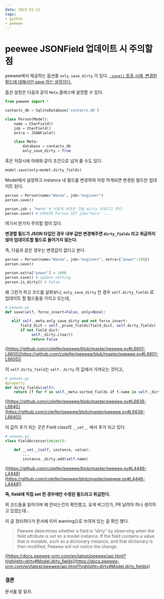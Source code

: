 ```yaml
---
date: 2022-01-12
tags:
- python
- peewee
---
```


# peewee JSONField 업데이트 시 주의할 점

peewee에서 제공하는 옵션중 `only_save_dirty` 가 있다. 
[`.save()` 호출 시에, 변경된 필드에 대해서만 save 하는 설정이다. ](http://docs.peewee-orm.com/en/latest/peewee/models.html?highlight=save#model-options-and-table-metadata)

옵션 설정은 다음과 같이 `Meta` 클래스에 설정할 수 있다. 
```python
from peewee import *

contacts_db = SqliteDatabase('contacts.db')

class Person(Model):
    name = CharField()
	job = CharField()
	extra = JSONField()

    class Meta:
        database = contacts_db
		only_save_dirty = True
```

혹은 저장시에 아래와 같이 조건으로 넘겨 줄 수도 있다. 
```python
model.save(only=model.dirty_fields)
```

Model에서 설정하고 instance 내 필드를 변경하여 저장 하게되면 변경된 필드만 업데이트 된다. 

```python
person = Person(name="Wanda", job="engineer")
person.save() 

person.job = "hero" # 이렇게 변경된 것을 dirty 되었다고 한다. 
person.save() # UPDATE Person SET job="hero" ... 
```

여기서 한가지 주의할 점이 있다. 

**변경할 필드가 JSON 타입인 경우 내부 값만 변경해주면 `dirty_fields` 라고 취급하지 않아 업데이트할 필드로 들어가지 않는다.**

즉, 다음과 같은 경우는 변경값이 없다고 본다. 
```python
person = Person(name="Wanda", job="engineer", extra={"power":100})
person.save() 

person.extra["power"] = 1000 
person.save() # update nothing 
person.is_dirty() # False
```

왜 그런가 하고 코드를 살펴보니, `only_save_dirty` 인 경우 `self.dirty_fields` 로 업데이트 할 필드들을 가지고 오는데, 
```python
# peewee.py
def save(self, force_insert=False, only=None):
   ...
   elif self._meta.only_save_dirty and not force_insert:
       field_dict = self._prune_fields(field_dict, self.dirty_fields)
       if not field_dict:
            self._dirty.clear()
            return False
```
([https://github.com/coleifer/peewee/blob/master/peewee.py#L6601-L6605](https://github.com/coleifer/peewee/blob/master/peewee.py#L6601-L6605))

이 `self.dirty_field`는  `self._dirty` 의 값에서 가져오는 것이고,  
```python
# peewee.py
@property
def dirty_fields(self):
    return [f for f in self._meta.sorted_fields if f.name in self._dirty]
```
([https://github.com/coleifer/peewee/blob/master/peewee.py#L6638-L6640](https://github.com/coleifer/peewee/blob/master/peewee.py#L6638-L6640))

이 값이 추가 되는 곳은 Field class의 `__set__` 에서 추가 되고 있다. 
```python
# peewee.py
class FieldAccessor(object):

    def __set__(self, instance, value):
        ...
        instance._dirty.add(self.name)
```
([https://github.com/coleifer/peewee/blob/master/peewee.py#L4446-L4448](https://github.com/coleifer/peewee/blob/master/peewee.py#L4446-L4448))

**즉, field에 직접 set 한 경우에만 수정된 필드라고 취급한다.**

위 코드들을 읽어가며 왜 안되는건지 확인했고, 요게 버그인가, PR 날려야 하나 생각하고 있었는데... 

이 글 정리하다가 문서에 이미 warning으로 쓰여져 있는 걸 확인 했다.

> Peewee determines whether a field is “dirty” by observing when the field attribute is set on a model instance. If the field contains a value that is mutable, such as a dictionary instance, and that dictionary is then modified, Peewee will not notice the change.

([https://docs.peewee-orm.com/en/latest/peewee/api.html?highlight=dirty#Model.dirty_fields](https://docs.peewee-orm.com/en/latest/peewee/api.html?highlight=dirty#Model.dirty_fields))


### 결론
문서를 잘 읽자. 
